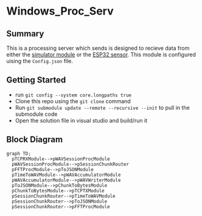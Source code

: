 # Windows_Proc_Serv

## Summary

This is a processing server which sends is designed to recieve data from either the [simulator module](https://github.com/Sense-Scape/Windows_Sensor_Sim/tree/main) or the [ESP32 sensor](https://github.com/Sense-Scape/Acoustic_Sensor_ESP32).
This module is configured uising the ```Config.json``` file. 

## Getting Started

- run `git config --system core.longpaths true`
- Clone this repo using the ```git clone``` command
- Run ```git submodule update --remote --recursive --init``` to pull in the submodule code
- Open the solution file in visual studio and build/run it

## Block Diagram

``` mermaid 
graph TD; 
  pTCPRXModule-->pWAVSessionProcModule
  pWAVSessionProcModule-->pSessionChunkRouter
  pFFTProcModule-->pToJSONModule
  pTimeToWAVModule-->pWAVAccumulatorModule
  pWAVAccumulatorModule-->pWAVWriterModule
  pToJSONModule-->pChunkToBytesModule
  pChunkToBytesModule-->pTCPTXModule
  pSessionChunkRouter-->pTimeToWAVModule
  pSessionChunkRouter-->pToJSONModule
  pSessionChunkRouter-->pFFTProcModule
```
